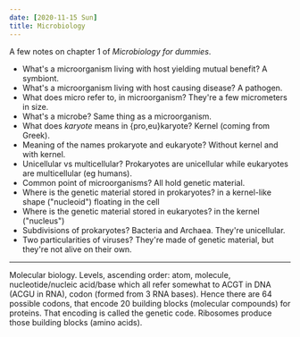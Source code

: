 ```yaml
---
date: [2020-11-15 Sun]
title: Microbiology
---
```


A few notes on chapter 1 of *Microbiology for dummies*.

-   What's a microorganism living with host yielding mutual benefit?
    A symbiont.
-   What's a microorganism living with host causing disease? A
    pathogen.
-   What does micro refer to, in microorganism? They're a few
    micrometers in size.
-   What's a microbe? Same thing as a microorganism.
-   What does *karyote* means in {pro,eu}karyote? Kernel (coming from
    Greek).
-   Meaning of the names prokaryote and eukaryote? Without kernel and
    with kernel.
-   Unicellular vs multicellular? Prokaryotes are unicellular while
    eukaryotes are multicellular (eg humans).
-   Common point of microorganisms? All hold genetic material.
-   Where is the genetic material stored in prokaryotes? in a
    kernel-like shape ("nucleoid") floating in the cell
-   Where is the genetic material stored in eukaryotes? in the kernel
    ("nucleus")
-   Subdivisions of prokaryotes? Bacteria and Archaea. They're
    unicellular.
-   Two particularities of viruses? They're made of genetic material,
    but they're not alive on their own.

---

Molecular biology. Levels, ascending order: atom, molecule, nucleotide/nucleic acid/base which all refer somewhat to ACGT in DNA (ACGU in RNA), codon (formed from 3 RNA bases). Hence there are 64 possible codons, that encode 20 building blocks (molecular compounds) for proteins. That encoding is called the genetic code. Ribosomes produce those building blocks (amino acids).
